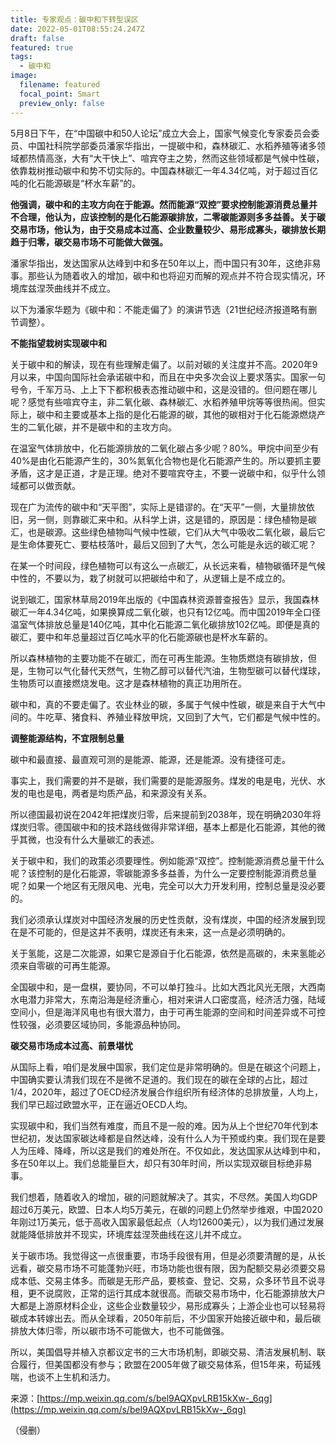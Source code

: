 ```yaml
---
title: 专家观点：碳中和下转型误区
date: 2022-05-01T08:55:24.247Z
draft: false
featured: true
tags:
  - 碳中和
image:
  filename: featured
  focal_point: Smart
  preview_only: false
---
```

5月8日下午，在“中国碳中和50人论坛”成立大会上，国家气候变化专家委员会委员、中国社科院学部委员潘家华指出，一提碳中和，森林碳汇、水稻养殖等诸多领域都热情高涨，大有“大干快上”、喧宾夺主之势，然而这些领域都是气候中性碳，依靠栽树推动碳中和势不切实际的。中国森林碳汇一年4.34亿吨，对于超过百亿吨的化石能源碳是“杯水车薪”的。

**他强调，碳中和的主攻方向在于能源。然而能源“双控”要求控制能源消费总量并不合理，他认为，应该控制的是化石能源碳排放，二零碳能源则多多益善。关于碳交易市场，他认为，由于交易成本过高、企业数量较少、易形成寡头，碳排放长期趋于归零，碳交易市场不可能做大做强。**

潘家华指出，发达国家从达峰到中和多在50年以上，而中国只有30年，这绝非易事。那些认为随着收入的增加，碳中和也将迎刃而解的观点并不符合现实情况，环境库兹涅茨曲线并不成立。

以下为潘家华题为《碳中和：不能走偏了》的演讲节选（21世纪经济报道略有删节调整）。

**不能指望栽树实现碳中和**

关于碳中和的解读，现在有些理解走偏了。以前对碳的关注度并不高。2020年9月以来，中国向国际社会承诺碳中和，而且在中央多次会议上要求落实。国家一句号令，千军万马、上上下下都积极表态推动碳中和，这是没错的。但问题在哪儿呢？感觉有些喧宾夺主，非二氧化碳、森林碳汇、水稻养殖甲烷等等很热闹。但实际上，碳中和主要或基本上指的是化石能源的碳，其他的碳相对于化石能源燃烧产生的二氧化碳，并不是碳中和的主攻方向。

在温室气体排放中，化石能源排放的二氧化碳占多少呢？80%。甲烷中间至少有40%是由化石能源产生的，30%氮氧化合物也是化石能源产生的。所以要抓主要矛盾，这才是正道，才是正理。绝对不要喧宾夺主，不要一说碳中和，似乎什么领域都可以做贡献。

现在广为流传的碳中和“天平图”，实际上是错谬的。在“天平”一侧，大量排放依旧，另一侧，则靠碳汇来中和。从科学上讲，这是错的，原因是：绿色植物是碳汇，也是碳源。这些绿色植物叫气候中性碳，它们从大气中吸收二氧化碳，最后它是生命体要死亡、要枯枝落叶，最后又回到了大气，怎么可能是永远的碳汇呢？

在某一个时间段，绿色植物可以有这么一点碳汇，从长远来看，植物碳循环是气候中性的，不要以为，栽了树就可以把碳给中和了，从逻辑上是不成立的。

说到碳汇，国家林草局2019年出版的《中国森林资源普查报告》显示，我国森林碳汇一年4.34亿吨，如果换算成二氧化碳，也只有12亿吨。而中国2019年全口径温室气体排放总量是140亿吨，其中化石能源二氧化碳排放102亿吨。即便是真的碳汇，要中和年总量超过百亿吨水平的化石能源碳也是杯水车薪的。

所以森林植物的主要功能不在碳汇，而在可再生能源。生物质燃烧有碳排放，但是，生物可以气化替代天然气，生物乙醇可以替代汽油，生物型碳可以替代煤球，生物质可以直接燃烧发电。这才是森林植物的真正功用所在。

碳中和，真的不要走偏了。农业林业的碳，多属于气候中性碳，碳是来自于大气中间的。牛吃草、猪食料、养殖业释放甲烷，又回到了大气，它们都是气候中性的。

**调整能源结构，不宜限制总量**

碳中和最直接、最直观可测的是能源、能源，还是能源。没有捷径可走。

事实上，我们需要的并不是碳，我们需要的是能源服务。煤发的电是电，光伏、水发的电也是电，两者是均质产品，和来源没有关系。

所以德国最初说在2042年把煤炭归零，后来提前到2038年，现在明确2030年将煤炭归零。德国碳中和的技术路线做得非常详细，基本上都是化石能源，其他的微乎其微，也没有什么大量碳汇的表述。

关于碳中和，我们的政策必须要理性。例如能源“双控”。控制能源消费总量干什么呢？该控制的是化石能源，零碳能源多多益善，为什么一定要控制能源消费总量呢？如果一个地区有无限风电、光电，完全可以大力开发利用，控制总量是没必要的。

我们必须承认煤炭对中国经济发展的历史性贡献，没有煤炭，中国的经济发展到现在是不可能的，但是这并不表明，煤炭还有未来，这一点是必须明确的。

关于氢能，这是二次能源，如果它是源自于化石能源，依然是高碳的，未来氢能必须来自零碳的可再生能源。

全国碳中和，是一盘棋，要协同，不可以单打独斗。比如大西北风光无限，大西南水电潜力非常大，东南沿海是经济重心，相对来讲人口密度高，经济活力强，陆域空间小，但是海洋风电也有很大潜力，由于可再生能源的空间和时间差异或不可控性较强，必须要区域协同，多能源品种协同。

**碳交易市场成本过高、前景堪忧**

从国际上看，咱们是发展中国家，我们定位是非常明确的。但是在碳这个问题上，中国确实要认清我们现在不是微不足道的。我们现在的碳在全球的占比，超过1/4，2020年，超过了OECD经济发展合作组织所有经济体的总排放量，人均上，我们早已超过欧盟水平，正在逼近OECD人均。

实现碳中和，我们当然有难度，而且不是一般的难。因为从上个世纪70年代到本世纪初，发达国家碳达峰都是自然达峰，没有什么人为干预或约束。我们现在是要人为压峰、降峰，所以这是我们的难处所在。不仅如此，发达国家从达峰到中和，多在50年以上。我们总能量巨大，却只有30年时间，所以实现双碳目标绝非易事。

我们想着，随着收入的增加，碳的问题就解决了。其实，不尽然。美国人均GDP超过6万美元，欧盟、日本人均5万美元，在碳的问题上仍然举步维艰，中国2020年刚过1万美元，低于高收入国家最低起点（人均12600美元），以为我们通过发展就能降低排放并不现实，环境库兹涅茨曲线在这儿并不成立。

关于碳市场。我觉得这一点很重要，市场手段很有用，但是必须要清醒的是，从长远看，碳交易市场不可能蓬勃兴旺，市场功能也很有限，因为配额交易必须要交易成本低、交易主体多。而碳是无形产品，要核查、登记、交易，众多环节且不说寻租，更不说腐败，正常的运行其成本就很高。而碳交易市场中，化石能源排放大户大都是上游原材料企业，这些企业数量较少，易形成寡头；上游企业也可以轻易将碳成本转嫁出去。而从全球看，2050年前后，不少国家开始接近碳中和，最后碳排放大体归零，所以碳市场不可能做大，也不可能做强。

所以，美国倡导并植入京都议定书的三大市场机制，即碳交易、清洁发展机制、联合履行，但美国都没有参与；欧盟在2005年做了碳交易体系，但15年来，苟延残喘，也谈不上生机和活力。

来源：[https://mp.weixin.qq.com/s/bel9AQXpvLRB15kXw-_6qg](https://mp.weixin.qq.com/s/bel9AQXpvLRB15kXw-_6qg)

（侵删）